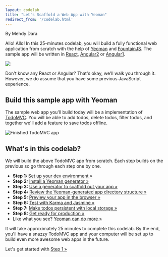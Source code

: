 ```yaml
---
layout: codelab
title: "Let's Scaffold a Web App with Yeoman"
redirect_from: '/codelab.html'
---
```


<p class="authors">By Mehdy Dara</p>

Allo! Allo! In this 25-minutes codelab, you will build a fully functional web application from scratch with the help of [Yeoman](/) and [FountainJS](http://fountainjs.io). The sample app will be written in [React](https://facebook.github.io/react/), [Angular2](https://angular.io/) or [Angular1](https://angularjs.org/).

<p class="mast-intro"><img src="/assets/img/yeoman-008.png"></p>

Don't know any React or Angular? That's okay, we'll walk you through it. However, we do assume that you have some previous JavaScript experience.

## Build this sample app with Yeoman

The sample web app you'll build today will be a implementation of [TodoMVC](http://todomvc.com/). You will be able to add todos, delete todos, filter todos, and together we'll add a feature to save todos offline.

![Finished TodoMVC app](/assets/img/codelab/00_Finished_TodoMVC_app.png)

<h2 id="toc">What's in this codelab?</h2>

We will build the above TodoMVC app from scratch. Each step builds on the previous so go through each step one by one.

* **Step 1:** [Set up your dev environment &raquo;](setup.html)
* **Step 2:** [Install a Yeoman generator &raquo;](install-generators.html)
* **Step 3:** [Use a generator to scaffold out your app &raquo;](scaffold-app.html)
* **Step 4:** [Review the Yeoman-generated app directory structure &raquo;](review-generated-files.html)
* **Step 5:** [Preview your app in the browser &raquo;](preview-inbrowser.html)
* **Step 6:** [Test with Karma and Jasmine &raquo;](run-unit-tests.html)
* **Step 7:** [Make todos persistent with local storage &raquo;](local-storage.html)
* **Step 8:** [Get ready for production &raquo;](prepare-production.html)
* Like what you see? [Yeoman can do more &raquo;](keep-going.html)

It will take approximately 25 minutes to complete this codelab. By the end, you'll have a snazzy TodoMVC app and your computer will be set up to build even more awesome web apps in the future.

<p class="codelab-paging">
  Let's get started with
  <a href="setup.html">Step 1 &raquo;</a>
</p>
